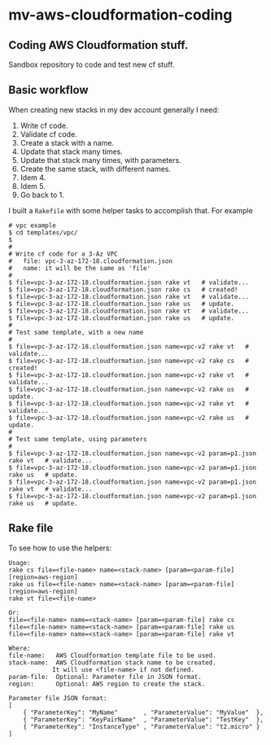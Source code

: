 # mv-aws-cloudformation-coding

## Coding AWS Cloudformation stuff.


Sandbox repository to code and test new cf stuff.


## Basic workflow


When creating new stacks in my dev account generally I need:

1. Write cf code.
2. Validate cf code.
3. Create a stack with a name.
4. Update that stack many times.
5. Update that stack many times, with parameters.
6. Create the same stack, with different names.
7. Idem 4.
8. Idem 5.
9. Go back to 1.


I built a `Rakefile` with some helper tasks to accomplish that. For example


    # vpc example
    $ cd templates/vpc/
    $
    #
    # Write cf code for a 3-Az VPC
    #   file: vpc-3-az-172-18.cloudformation.json
    #   name: it will be the same as 'file'
    #
    $ file=vpc-3-az-172-18.cloudformation.json rake vt   # validate...
    $ file=vpc-3-az-172-18.cloudformation.json rake cs   # created!
    $ file=vpc-3-az-172-18.cloudformation.json rake vt   # validate...
    $ file=vpc-3-az-172-18.cloudformation.json rake us   # update.
    $ file=vpc-3-az-172-18.cloudformation.json rake vt   # validate...
    $ file=vpc-3-az-172-18.cloudformation.json rake us   # update.
    #
    # Test same template, with a new name
    #
    $ file=vpc-3-az-172-18.cloudformation.json name=vpc-v2 rake vt   # validate...
    $ file=vpc-3-az-172-18.cloudformation.json name=vpc-v2 rake cs   # created!
    $ file=vpc-3-az-172-18.cloudformation.json name=vpc-v2 rake vt   # validate...
    $ file=vpc-3-az-172-18.cloudformation.json name=vpc-v2 rake us   # update.
    $ file=vpc-3-az-172-18.cloudformation.json name=vpc-v2 rake vt   # validate...
    $ file=vpc-3-az-172-18.cloudformation.json name=vpc-v2 rake us   # update.
    #
    # Test same template, using parameters
    #
    $ file=vpc-3-az-172-18.cloudformation.json name=vpc-v2 param=p1.json rake vt   # validate...
    $ file=vpc-3-az-172-18.cloudformation.json name=vpc-v2 param=p1.json rake us   # update.
    $ file=vpc-3-az-172-18.cloudformation.json name=vpc-v2 param=p1.json rake vt   # validate...
    $ file=vpc-3-az-172-18.cloudformation.json name=vpc-v2 param=p1.json rake us   # update.


## Rake file

To see how to use the helpers:

    Usage:
    rake cs file=<file-name> name=<stack-name> [param=<param-file] [region=aws-region]
    rake us file=<file-name> name=<stack-name> [param=<param-file] [region=aws-region]
    rake vt file=<file-name>

    Or:
    file=<file-name> name=<stack-name> [param=<param-file] rake cs
    file=<file-name> name=<stack-name> [param=<param-file] rake us
    file=<file-name> name=<stack-name> [param=<param-file] rake vt

    Where:
    file-name:   AWS Cloudformation template file to be used.
    stack-name:  AWS Cloudformation stack name to be created.
                It will use <file-name> if not defined.
    param-file:  Optional: Parameter file in JSON format.
    region:      Optional: AWS region to create the stack.

    Parameter file JSON format:
    [
        { "ParameterKey": "MyName"       , "ParameterValue": "MyValue"  },
        { "ParameterKey": "KeyPairName"  , "ParameterValue": "TestKey"  },
        { "ParameterKey": "InstanceType" , "ParameterValue": "t2.micro" }
    ]



